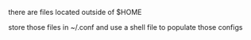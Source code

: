 there are files located outside of $HOME

store those files in ~/.conf and use a shell file to populate those configs


